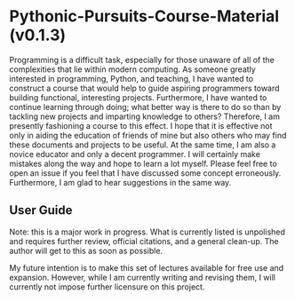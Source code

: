 # Pythonic-Pursuits-Course-Material (v0.1.3)
 Programming is a difficult task, especially for those unaware of all of the complexities that lie within modern computing. As someone greatly interested in programming, Python, and teaching, I have wanted to construct a course that would help to guide aspiring programmers toward building functional, interesting projects. Furthermore, I have wanted to continue learning through doing; what better way is there to do so than by tackling new projects and imparting knowledge to others? Therefore, I am presently fashioning a course to this effect. I hope that it is effective not only in aiding the education of friends of mine but also others who may find these documents and projects to be useful.
 At the same time, I am also a novice educator and only a decent programmer. I will certainly make mistakes along the way and hope to learn a lot myself. Please feel free to open an issue if you feel that I have discussed some concept erroneously. Furthermore, I am glad to hear suggestions in the same way.
 ## User Guide
Note: this is a major work in progress. What is currently listed is unpolished and requires further review, official citations, and a general clean-up. The author will get to this as soon as possible.

My future intention is to make this set of lectures available for free use and expansion. However, while I am currently writing and revising them, I will currently not impose further licensure on this project.